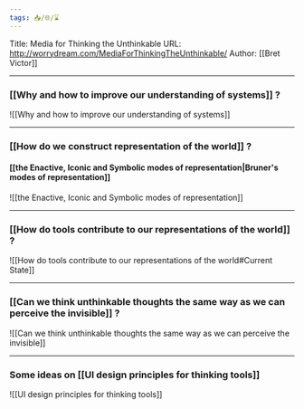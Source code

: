 ```yaml
---
tags: 📥️/🌐/⌛
---
```


Title:  Media for Thinking the Unthinkable
URL:  http://worrydream.com/MediaForThinkingTheUnthinkable/
Author: [[Bret Victor]]

---

### [[Why and how to improve our understanding of systems]] ?

![[Why and how to improve our understanding of systems]]

---

### [[How do we construct representation of the world]] ?

#### [[the Enactive, Iconic and Symbolic modes of representation|Bruner's modes of representation]]

![[the Enactive, Iconic and Symbolic modes of representation]]

---

### [[How do tools contribute to our representations of the world]] ?

![[How do tools contribute to our representations of the world#Current State]]

---

### [[Can we think unthinkable thoughts the same way as we can perceive the invisible]] ?

![[Can we think unthinkable thoughts the same way as we can perceive the invisible]]

---

### Some ideas on [[UI design principles for thinking tools]]

![[UI design principles for thinking tools]]
